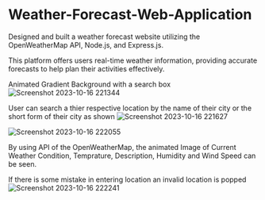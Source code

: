 # Weather-Forecast-Web-Application

Designed and built a weather forecast website utilizing the OpenWeatherMap API, Node.js, and Express.js.

This platform offers users real-time weather information, providing accurate forecasts to help plan their activities effectively.

Animated Gradient Background with a search box
![Screenshot 2023-10-16 221344](https://github.com/doshiMiraj/Weather-Forecast-Web-Application/assets/114590608/88841331-83a5-4045-93cc-a2373b19358c)

User can search a thier respective location by the name of their city or the short form of their city as shown
![Screenshot 2023-10-16 221627](https://github.com/doshiMiraj/Weather-Forecast-Web-Application/assets/114590608/a43f2aec-364a-4d66-88bd-dea7ab62d500)

![Screenshot 2023-10-16 222055](https://github.com/doshiMiraj/Weather-Forecast-Web-Application/assets/114590608/b31a1262-6704-4733-8bd4-fb344de09154)

By using API of the OpenWeatherMap, the animated Image of Current Weather Condition, Temprature, Description, Humidity and Wind Speed can be seen.

If there is some mistake in entering location an invalid location is popped
![Screenshot 2023-10-16 222241](https://github.com/doshiMiraj/Weather-Forecast-Web-Application/assets/114590608/14eda713-eb90-452c-92ac-0381919615c7)
